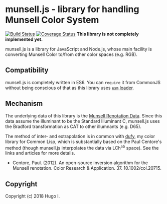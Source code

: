 # munsell.js - library for handling Munsell Color System

[![Build Status](https://api.travis-ci.org/privet-kitty/munsell.js.svg?branch=master)](https://travis-ci.org/privet-kitty/munsell.js)
[![Coverage Status](https://coveralls.io/repos/github/privet-kitty/munsell.js/badge.svg?branch=master)](https://coveralls.io/github/privet-kitty/munsell.js?branch=master)
**This library is not completely implemented yet.**

munsell.js is a library for JavaScript and Node.js, whose main facility is converting Munsell Color to/from other color spaces (e.g. RGB).

## Compatibility
munsell.js is completely written in ES6. You can `require` it from CommonJS without being conscious of that as this library uses [`esm` loader](https://www.npmjs.com/package/esm).

## Mechanism
The underlying data of this library is the [Munsell Renotation Data](https://www.rit.edu/cos/colorscience/rc_munsell_renotation.php). Since this data assume the illuminant to be the Standard Illuminant C, munsell.js uses the Bradford transformation as CAT to other illumnants (e.g. D65).

The method of inter- and extrapolation is in common with [dufy](https://github.com/privet-kitty/dufy), my color library for Common Lisp, which is substantially based on the Paul Centore's method (though munsell.js interpolates the data via LCh<sup>ab</sup> space). See the links and articles for more details.

- Centore, Paul. (2012). An open-source inversion algorithm for the Munsell renotation. Color Research & Application. 37. 10.1002/col.20715. 

## Copyright
Copyright (c) 2018 Hugo I.
